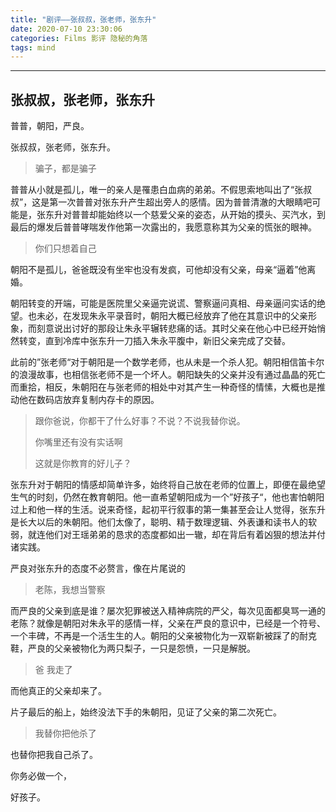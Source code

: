 ```yaml
---
title: "剧评——张叔叔，张老师，张东升"
date: 2020-07-10 23:30:06
categories: Films 影评 隐秘的角落
tags: mind
---
```


---

## 张叔叔，张老师，张东升

普普，朝阳，严良。

张叔叔，张老师，张东升。

> 骗子，都是骗子

普普从小就是孤儿，唯一的亲人是罹患白血病的弟弟。不假思索地叫出了“张叔叔”，这是第一次普普对张东升产生超出旁人的感情。因为普普清澈的大眼睛吧可能是，张东升对普普却能始终以一个慈爱父亲的姿态，从开始的摸头、买汽水，到最后的爆发后普普哮喘发作他第一次露出的，我愿意称其为父亲的慌张的眼神。



> 你们只想着自己

朝阳不是孤儿，爸爸既没有坐牢也没有发疯，可他却没有父亲，母亲“逼着”他离婚。

朝阳转变的开端，可能是医院里父亲逼完说谎、警察逼问真相、母亲逼问实话的绝望。也未必，在发现朱永平录音时，朝阳大概已经放弃了他在其意识中的父亲形象，而刻意说出讨好的那段让朱永平辗转悲痛的话。其时父亲在他心中已经开始悄然转变，直到冷库中张东升一刀插入朱永平腹中，新旧父亲完成了交替。

此前的”张老师“对于朝阳是一个数学老师，也从未是一个杀人犯。朝阳相信笛卡尔的浪漫故事，也相信张老师不是一个坏人。朝阳缺失的父亲并没有通过晶晶的死亡而重拾，相反，朱朝阳在与张老师的相处中对其产生一种奇怪的情愫，大概也是推动他在数码店放弃复制内存卡的原因。

> 跟你爸说，你都干了什么好事？不说？不说我替你说。
>
> 你嘴里还有没有实话啊
>
> 这就是你教育的好儿子？

张东升对于朝阳的情感却简单许多，始终将自己放在老师的位置上，即便在最绝望生气的时刻，仍然在教育朝阳。他一直希望朝阳成为一个”好孩子“，他也害怕朝阳过上和他一样的生活。说来奇怪，起初平行叙事的第一集甚至会让人觉得，张东升是长大以后的朱朝阳。他们太像了，聪明、精于数理逻辑、外表谦和读书人的软弱，就连他们对王瑶弟弟的恳求的态度都如出一辙，却在背后有着凶狠的想法并付诸实践。

严良对张东升的态度不必赘言，像在片尾说的

> 老陈，我想当警察

而严良的父亲到底是谁？屡次犯罪被送入精神病院的严父，每次见面都臭骂一通的老陈？就像是朝阳对朱永平的感情一样，父亲在严良的意识中，已经是一个符号、一个丰碑，不再是一个活生生的人。朝阳的父亲被物化为一双崭新被踩了的耐克鞋，严良的父亲被物化为两只梨子，一只是怨愤，一只是解脱。

> 爸 我走了

而他真正的父亲却来了。

片子最后的船上，始终没法下手的朱朝阳，见证了父亲的第二次死亡。

> 我替你把他杀了

也替你把我自己杀了。

你务必做一个，

好孩子。


